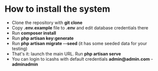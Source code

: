 <h1>How to install the system</h1>

<ul>
    <li>Clone the repository with <strong>git clone</strong></li>
    <li>Copy <strong>.env.example</strong> file to <strong>.env</strong> and edit database credentials there</li>
    <li>Run <strong>composer install</strong></li>
    <li>Run <strong>php artisan key:generate</strong></li>
    <li>Run <strong>php artisan migrate --seed</strong> (it has some seeded data for your testing)</li>
    <li>That's it: launch the main URL. Run <strong>php artisan serve</strong></li>
    <li>You can login to icashs with default credentials <strong>admin@admin.com</strong> - <strong>adminadmin</strong></li>
</ul>
